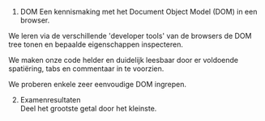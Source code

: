 1. DOM
Een kennismaking met het Document Object Model (DOM) in een browser.

We leren via de verschillende 'developer tools' van de browsers de DOM tree tonen en bepaalde eigenschappen inspecteren.

We maken onze code helder en duidelijk leesbaar door er voldoende spatiëring, tabs en commentaar in te voorzien.

We proberen enkele zeer eenvoudige DOM ingrepen.

2. Examenresultaten  
Deel het grootste getal door het kleinste.
